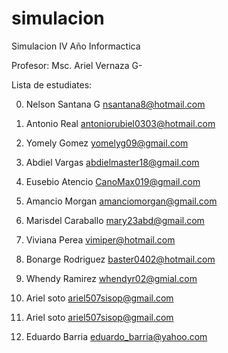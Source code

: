 # simulacion
Simulacion IV Año Informactica

Profesor: Msc. Ariel Vernaza G-



Lista de estudiates:







0. Nelson Santana G   nsantana8@hotmail.com

1. Antonio Real antoniorubiel0303@hotmail.com 

2. Yomely Gomez yomelyg09@gmail.com

3. Abdiel Vargas abdielmaster18@gmail.com

4. Eusebio Atencio CanoMax019@gmail.com

5. Amancio Morgan amanciomorgan@gmail.com

5. Marisdel Caraballo mary23abd@gmail.com

6. Viviana Perea vimiper@hotmail.com

7. Bonarge Rodriguez baster0402@hotmail.com

8. Whendy Ramirez whendyr02@gmial.com

9. Ariel soto ariel507sisop@gmail.com

8. Ariel soto ariel507sisop@gmail.com

10. Eduardo Barria eduardo_barria@yahoo.com

